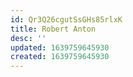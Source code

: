 ```yaml
---
id: Qr3Q26cgutSsGHs85rlxK
title: Robert Anton
desc: ''
updated: 1639759645930
created: 1639759645930
---
```


